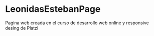 # LeonidasEstebanPage
Pagina web creada en el curso de desarrollo web online y responsive desing de Platzi
